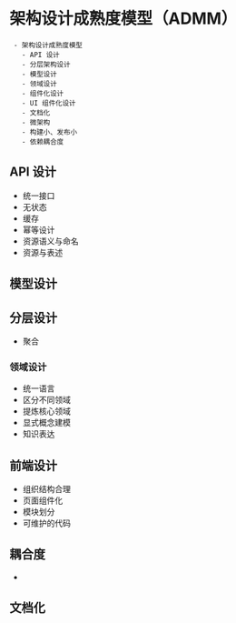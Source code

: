 # 架构设计成熟度模型（ADMM）

```radar
 - 架构设计成熟度模型
   - API 设计
   - 分层架构设计
   - 模型设计
   - 领域设计
   - 组件化设计
   - UI 组件化设计
   - 文档化
   - 微架构
   - 构建小、发布小
   - 依赖耦合度
```

## API 设计

- 统一接口
- 无状态
- 缓存
- 幂等设计
- 资源语义与命名
- 资源与表述

## 模型设计

## 分层设计

- 聚合

### 领域设计

- 统一语言
- 区分不同领域
- 提炼核心领域
- 显式概念建模
- 知识表达

## 前端设计

- 组织结构合理
- 页面组件化
- 模块划分
- 可维护的代码

## 耦合度

-

## 文档化

